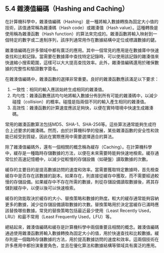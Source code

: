 ## 5.4 雜湊值編碼（Hashing and Caching）

在計算機科學中，雜湊值編碼（Hashing）是一種將輸入數據轉換為固定大小值的技術，該值通常稱為雜湊碼（Hash code）或雜湊值（Hash value）。這種轉換是使用稱為雜湊函數（Hash function）的算法來完成的。雜湊函數將輸入映射到一個特定的數字或二進制序列，該序列通常用作在數據結構中定位或標識數據的鍵。

雜湊值編碼在許多領域中都有廣泛的應用。其中一個常見的應用是在數據庫中快速查找和比較記錄。當需要在數據庫中查找特定記錄時，可以使用該記錄的雜湊值來快速縮小搜索範圍，這樣可以大大提高查找效率。此外，雜湊值編碼還用於確保數據的完整性和驗證數字簽名。

在雜湊值編碼中，雜湊函數的選擇非常重要。良好的雜湊函數應該滿足以下要求：

1. 一致性：相同的輸入應該始終生成相同的雜湊值。
2. 均勻性：雜湊函數應該均勻地將輸入數據分佈到所有可能的雜湊碼中，以減少碰撞（collision）的概率。碰撞是指兩個不同的輸入產生相同的雜湊值。
3. 高效性：雜湊函數的計算速度應該足夠快，以便在實時環境中快速生成雜湊碼。

常用的雜湊函數算法包括MD5、SHA-1、SHA-256等。這些算法通常能夠生成符合上述要求的雜湊碼。然而，由於計算機科學的發展，某些雜湊函數的安全性和效能已經受到質疑，因此在實際應用中需要選擇適合的算法。

除了雜湊值編碼外，還有一個相關的概念稱為緩存（Caching）。在計算機科學中，緩存是一種臨時存儲數據的方法，以便在未來需要時能夠快速地檢索。緩存通常位於高速記憶體中，以減少從較慢的存儲設備（如硬盤）讀取數據的次數。

緩存的主要目的是提高數據訪問的速度和效率。當需要獲取特定數據時，首先檢查緩存中是否存在該數據的副本。如果存在，則直接從緩存中獲取，而不需要經過較慢的存儲設備。如果緩存中不存在所需的數據，則從存儲設備讀取數據後，將其存儲到緩存中，以便以後可以快速檢索。

緩存的效能取決於緩存的大小、替換策略和數據的熱度。較大的緩存通常能夠容納更多的數據，減少從存儲設備讀取數據的次數。替換策略用於決定當緩存已滿時應該替換哪些數據。常見的替換策略包括最近最少使用（Least Recently Used，LRU）和最不常用（Least Frequently Used，LFU）等。

總結起來，雜湊值編碼和緩存是計算機科學中兩個重要且相關的概念。雜湊值編碼通過使用雜湊函數將輸入數據轉換為固定大小的值，用於快速查找和比較數據。緩存則是一個臨時存儲數據的方法，用於提高數據訪問的速度和效率。這兩個技術在許多應用中都扮演重要角色，並且在優化算法和數據結構等領域具有廣泛的應用。